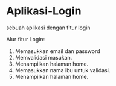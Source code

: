 # Aplikasi-Login
sebuah aplikasi dengan fitur login

Alur fitur Login:
1. Memasukkan email dan password
2. Memvalidasi masukan.
3. Menampilkan halaman home.
4. Memasukkan nama ibu untuk validasi.
5. Menampilkan halaman home.
